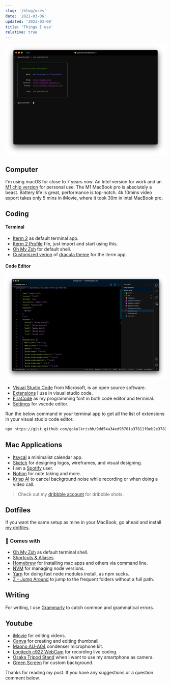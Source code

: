 ```yaml
---
slug: '/blog/uses'
date: '2021-03-06'
updated: '2021-03-08'
title: 'Things I use'
relative: true
---
```


![Screenshot of terminal application](./screenshot-terminal.png)

## Computer

I'm using macOS for close to 7 years now. An Intel version for work and an [M1 chip version](https://www.apple.com/in/shop/buy-mac/macbook-pro/13-inch) for personal use. The M1 MacBook pro is absolutely a beast. Battery life is great, performance is top-notch. 4k 10mins video export takes only 5 mins in iMovie, where it took 30m in intel MacBook pro.

## Coding

#### Terminal

- [Iterm 2](https://iterm2.com/) as default terminal app.
- [Iterm 2 Profile](https://github.com/gokulkrishh/dotfiles/blob/master/Default.iterm2.json) file, just import and start using this.
- [Oh My Zsh](https://github.com/ohmyzsh/ohmyzsh) for default shell.
- [Customized verion](https://github.com/gokulkrishh/dotfiles/blob/master/Dracula.terminal) of [dracula theme](https://draculatheme.com/) for the iterm app.

#### Code Editor

![Visual Studio Code Editor](./vscode-editor.png)

- [Visual Studio Code](https://code.visualstudio.com/Download) from Microsoft, is an open source software.
- [Extensions](https://gist.github.com/gokulkrishh/6a8b841f594ff451d66bbcc77307a779) I use in visual studio code.
- [FiraCode](https://github.com/tonsky/FiraCode) as my programming font in both code editor and terminal.
- [Settings](https://github.com/gokulkrishh/dotfiles/blob/master/vscode/settings.json) for vscode editor.

Run the below command in your terminal app to get all the list of extensions in your visual studio code editor.

```bash
npx https://gist.github.com/gokulkrishh/9dd54a34ed93701a37811f0eb2e37822
```

## Mac Applications

- [Itsycal](https://www.mowglii.com/itsycal/) a minimalist calendar app.
- [Sketch](https://www.sketch.com) for designing logos, wireframes, and visual designing.
- I am a [Spotify](https://www.spotify.com/us/download/other/) user.
- [Notion](https://www.notion.so/) for note taking and more.
- [Krisp AI](https://krisp.ai/) to cancel background noise while recording or when doing a video call.

> Check out my [dribbble account](https://dribbble.com/gokulkrishh) for dribbble shots.

## Dotfiles

If you want the same setup as mine in your MacBook, go ahead and install [my dotfiles](https://github.com/gokulkrishh/dotfiles).

### 💅 Comes with

- [Oh My Zsh](https://github.com/robbyrussell/oh-my-zsh) as default terminal shell.
- [Shortcuts & Aliases](./docs/Aliases.md)
- [Homebrew](http://brew.sh/) for installing mac apps and others via command line.
- [NVM](https://github.com/lukechilds/zsh-nvm) for managing node versions.
- [Yarn](https://yarnpkg.com/) for doing fast node modules install, as npm sucks.
- [Z - Jump Around](https://github.com/robbyrussell/oh-my-zsh/tree/master/plugins/z) to jump to the frequent folders without a full path.

## Writing

For writing, I use [Grammarly](https://app.grammarly.com/) to catch common and grammatical errors.

## Youtube

- [iMovie](https://www.apple.com/in/imovie/) for editing videos.
- [Canva](https://canva.com) for creating and editing thumbnail.
- [Maono AU-A04](https://amzn.to/2YIB0lM) condenser microphone kit.
- [Logitech c922 WebCam](https://amzn.to/3atGuGm) for recording live coding.
- [Osaka Tripod Stand](https://amzn.to/2NOwK1J) when I want to use my smartphone as camera.
- [Green Screen](https://amzn.to/3aqGQ0n) for custom background.

Thanks for reading my post. If you have any suggestions or a question comment below.
